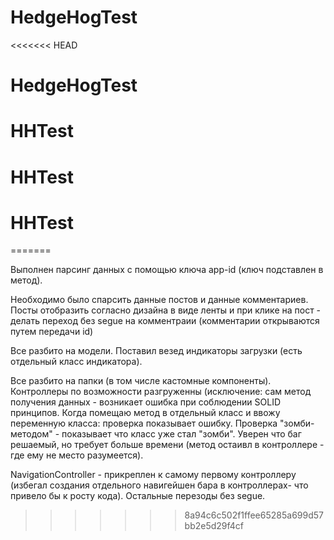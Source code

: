 # HedgeHogTest
<<<<<<< HEAD
# HedgeHogTest
# HHTest
# HHTest
# HHTest
=======

Выполнен парсинг данных с помощью ключа app-id (ключ подставлен в метод).

Необходимо было спарсить данные постов и данные комментариев. Посты отобразить согласно дизайна в виде ленты и при клике на пост - делать переход без segue на комментраии (комментарии открываются путем передачи id)

Все разбито на модели. Поставил везед индикаторы загрузки (есть отдельный класс индикатора).

Все разбито на папки (в том числе кастомные компоненты). Контроллеры по возможности разгруженны (исключение: сам метод получения данных - возникает ошибка при соблюдении SOLID принципов. Когда помещаю метод в отдельный класс и ввожу переменную класса: проверка показывает ошибку. Проверка "зомби-методом" - показывает что класс уже стал "зомби". Уверен что баг решаемый, но требует больше времени (метод остаивл в контроллере - где ему не место разумеется). 

NavigationController - прикреплен к самому первому контроллеру (избегал создания отдельного навигейшен бара в контроллерах- что привело бы к росту кода). Остальные перезоды без segue.


>>>>>>> 8a94c6c502f1ffee65285a699d57bb2e5d29f4cf
